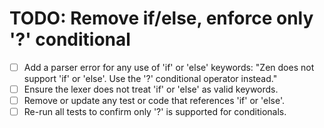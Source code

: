 # TODO: Remove if/else, enforce only '?' conditional

- [ ] Add a parser error for any use of 'if' or 'else' keywords: "Zen does not support 'if' or 'else'. Use the '?' conditional operator instead."
- [ ] Ensure the lexer does not treat 'if' or 'else' as valid keywords.
- [ ] Remove or update any test or code that references 'if' or 'else'.
- [ ] Re-run all tests to confirm only '?' is supported for conditionals. 